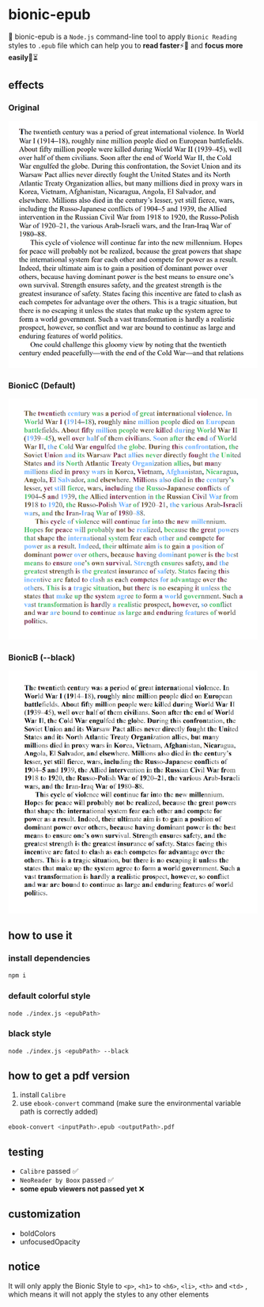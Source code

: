 # bionic-epub
📔 bionic-epub is a `Node.js` command-line tool to apply `Bionic Reading` styles to `.epub` file which can help you to **read faster**⚡🌠 and **focus more easily**🌳⏳

## effects
### Original
![Original](./screenshots/Original.png)

### BionicC (Default)
![Bionic](./screenshots/BionicC.png)

### BionicB (--black)
![BionicB](./screenshots/BionicB.png)


## how to use it
### install dependencies
```bash
npm i
```

### default colorful style
```bash
node ./index.js <epubPath>
```

### black style
```bash
node ./index.js <epubPath> --black
```

## how to get a pdf version
1. install `Calibre`
2. use `ebook-convert` command (make sure the environmental variable path is correctly added)
```bash
ebook-convert <inputPath>.epub <outputPath>.pdf
```

## testing
- `Calibre` passed ✅
- `NeoReader by Boox` passed ✅
- **some epub viewers not passed yet** ❌

## customization
- boldColors
- unfocusedOpacity

## notice
It will only apply the Bionic Style to `<p>`, `<h1>` to `<h6>`,  `<li>`, `<th>` and `<td>` , which means it will not apply the styles to any other elements